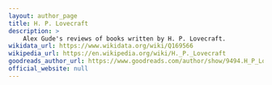 ```yaml
---
layout: author_page
title: H. P. Lovecraft
description: >
    Alex Gude's reviews of books written by H. P. Lovecraft.
wikidata_url: https://www.wikidata.org/wiki/Q169566
wikipedia_url: https://en.wikipedia.org/wiki/H._P._Lovecraft
goodreads_author_url: https://www.goodreads.com/author/show/9494.H_P_Lovecraft
official_website: null
---
```

